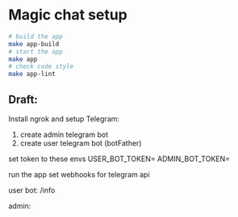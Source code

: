 # Magic chat setup

```bash
# build the app
make app-build
# start the app
make app
# check code style
make app-lint
```

## Draft:

Install ngrok and setup Telegram:

1. create admin telegram bot
2. create user telegram bot (botFather)

set token to these envs
USER_BOT_TOKEN=
ADMIN_BOT_TOKEN=

run the app
set webhooks for telegram api

user bot:
/info

admin:
